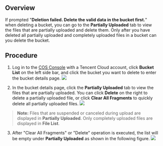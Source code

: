 ## Overview
If prompted "**Deletion failed. Delete the valid data in the bucket first.**" when deleting a bucket, you can go to the **Partially Uploaded** tab to view the files that are partially uploaded and delete them. Only after you have deleted all partially uploaded and completely uploaded files in a bucket can you delete the bucket.

## Procedure

1. Log in to the [COS Console](https://console.cloud.tencent.com/cos5) with a Tencent Cloud account, click **Bucket List** on the left side bar, and click the bucket you want to delete to enter the bucket details page.
![](https://main.qcloudimg.com/raw/fae1cec56b2b5b287b91d3bbd5f4329a.png)

2. In the bucket details page, click the **Partially Uploaded** tab to view the files that are partially uploaded. You can click **Delete** on the right to delete a partially uploaded file, or click **Clear All Fragments** to quickly delete all partially uploaded files.
![](https://main.qcloudimg.com/raw/f8d75cda49e20d02e52a57120b79657e.png)
>**Note:**
>Files that are suspended or canceled during upload are displayed in **Partially Uploaded**. Only completely uploaded files are displayed in **File List**.

3. After "Clear All Fragments" or "Delete" operation is executed, the list will be empty under **Partially Uploaded** as shown in the following figure.
![](https://main.qcloudimg.com/raw/e87e8870b1cdcabffc6bd085d58b5683.png)

